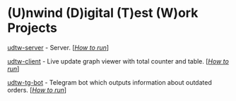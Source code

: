 # (U)nwind (D)igital (T)est (W)ork Projects

[udtw-server](./udtw-server) - Server. [[*How to run*](./udtw-server/README.md#how-to-run)]

[udtw-client](./udtw-client) - Live update graph viewer with total counter and table. 
[[*How to run*](./udtw-client/README.md#how-to-run)]

[udtw-tg-bot](./udtw-tg-bot) - Telegram bot which outputs information about outdated orders.
[[*How to run*](./udtw-tg-bot/README.md#how-to-run)]


